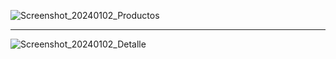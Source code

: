 ![Screenshot_20240102_Productos](https://github.com/mchimbof/MyAppTienda/assets/26042473/4326d33a-761a-4019-a8ab-69d2a2e88565)
_____ 
![Screenshot_20240102_Detalle](https://github.com/mchimbof/MyAppTienda/assets/26042473/f718b8c0-58db-4d4c-bb44-7d4b24760ceb)


